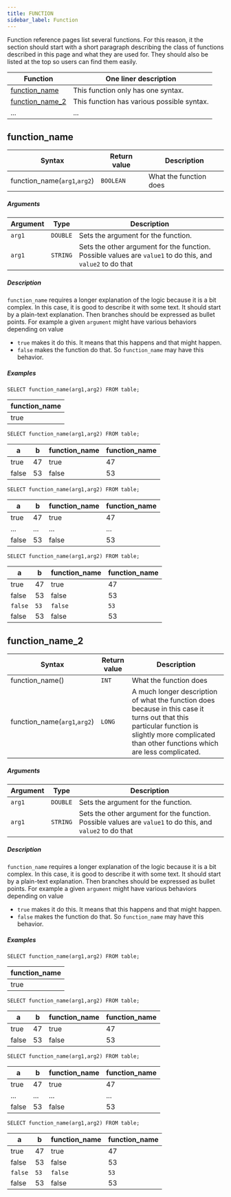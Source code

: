 ```yaml
---
title: FUNCTION
sidebar_label: Function
---
```


Function reference pages list several functions. For this reason, it the section
should start with a short paragraph describing the class of functions described
in this page and what they are used for. They should also be listed at the top
so users can find them easily.

| Function                            | One liner description                      |
| ----------------------------------- | ------------------------------------------ |
| [function_name](#function_name)     | This function only has one syntax.         |
| [function_name_2](#function_name_2) | This function has various possible syntax. |
| ...                                 | ...                                        |

## function_name

| Syntax                       | Return value | Description            |
| ---------------------------- | ------------ | ---------------------- |
| function_name(`arg1`,`arg2`) | `BOOLEAN`    | What the function does |

##### Arguments

| Argument | Type     | Description                                                                                                |
| -------- | -------- | ---------------------------------------------------------------------------------------------------------- |
| `arg1`   | `DOUBLE` | Sets the argument for the function.                                                                        |
| `arg1`   | `STRING` | Sets the other argument for the function. Possible values are `value1` to do this, and `value2` to do that |

##### Description

`function_name` requires a longer explanation of the logic because it is a bit
complex. In this case, it is good to describe it with some text. It should start
by a plain-text explanation. Then branches should be expressed as bullet points.
For example a given `argument` might have various behaviors depending on value

- `true` makes it do this. It means that this happens and that might happen.
- `false` makes the function do that. So `function_name` may have this behavior.

##### Examples

```questdb-sql title="Example description - Scalar result"
SELECT function_name(arg1,arg2) FROM table;
```

| function_name |
| ------------- |
| true          |

```questdb-sql title="Example description - Table result"
SELECT function_name(arg1,arg2) FROM table;
```

| a     | b   | function_name | function_name |
| ----- | --- | ------------- | ------------- |
| true  | 47  | true          | 47            |
| false | 53  | false         | 53            |

```questdb-sql title="Example description - Series result"
SELECT function_name(arg1,arg2) FROM table;
```

| a     | b   | function_name | function_name |
| ----- | --- | ------------- | ------------- |
| true  | 47  | true          | 47            |
| ...   | ... | ...           | ...           |
| false | 53  | false         | 53            |

```questdb-sql title="Example description - Row highlight result"
SELECT function_name(arg1,arg2) FROM table;
```

| a       | b    | function_name | function_name |
| ------- | ---- | ------------- | ------------- |
| true    | 47   | true          | 47            |
| false   | 53   | false         | 53            |
| `false` | `53` | `false`       | `53`          |
| false   | 53   | false         | 53            |

## function_name_2

| Syntax                       | Return value | Description                                                                                                                                                                                       |
| ---------------------------- | ------------ | ------------------------------------------------------------------------------------------------------------------------------------------------------------------------------------------------- |
| function_name()              | `INT`        | What the function does                                                                                                                                                                            |
| function_name(`arg1`,`arg2`) | `LONG`       | A much longer description of what the function does because in this case it turns out that this particular function is slightly more complicated than other functions which are less complicated. |

##### Arguments

| Argument | Type     | Description                                                                                                |
| -------- | -------- | ---------------------------------------------------------------------------------------------------------- |
| `arg1`   | `DOUBLE` | Sets the argument for the function.                                                                        |
| `arg1`   | `STRING` | Sets the other argument for the function. Possible values are `value1` to do this, and `value2` to do that |

##### Description

`function_name` requires a longer explanation of the logic because it is a bit
complex. In this case, it is good to describe it with some text. It should start
by a plain-text explanation. Then branches should be expressed as bullet points.
For example a given `argument` might have various behaviors depending on value

- `true` makes it do this. It means that this happens and that might happen.
- `false` makes the function do that. So `function_name` may have this behavior.

##### Examples

```questdb-sql title="Example description - Scalar result"
SELECT function_name(arg1,arg2) FROM table;
```

| function_name |
| ------------- |
| true          |

```questdb-sql title="Example description - Table result"
SELECT function_name(arg1,arg2) FROM table;
```

| a     | b   | function_name | function_name |
| ----- | --- | ------------- | ------------- |
| true  | 47  | true          | 47            |
| false | 53  | false         | 53            |

```questdb-sql title="Example description - Series result"
SELECT function_name(arg1,arg2) FROM table;
```

| a     | b   | function_name | function_name |
| ----- | --- | ------------- | ------------- |
| true  | 47  | true          | 47            |
| ...   | ... | ...           | ...           |
| false | 53  | false         | 53            |

```questdb-sql title="Example description - Row highlight result"
SELECT function_name(arg1,arg2) FROM table;
```

| a       | b    | function_name | function_name |
| ------- | ---- | ------------- | ------------- |
| true    | 47   | true          | 47            |
| false   | 53   | false         | 53            |
| `false` | `53` | `false`       | `53`          |
| false   | 53   | false         | 53            |
